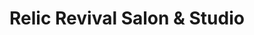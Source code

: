 ---
title: "Relic Revival Salon & Studio"
url: /north-providence/relic-revival-salon-und-studio/
shop: Friseur
---